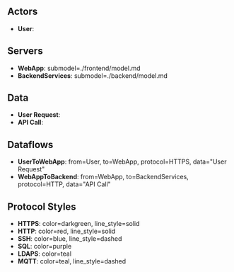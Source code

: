 ## Actors
- **User**:

## Servers
- **WebApp**: submodel=./frontend/model.md
- **BackendServices**: submodel=./backend/model.md

## Data
- **User Request**:
- **API Call**:

## Dataflows
- **UserToWebApp**: from=User, to=WebApp, protocol=HTTPS, data="User Request"
- **WebAppToBackend**: from=WebApp, to=BackendServices, protocol=HTTP, data="API Call"

## Protocol Styles
- **HTTPS**: color=darkgreen, line_style=solid
- **HTTP**: color=red, line_style=solid
- **SSH**: color=blue, line_style=dashed
- **SQL**: color=purple
- **LDAPS**: color=teal
- **MQTT**: color=teal, line_style=dashed
